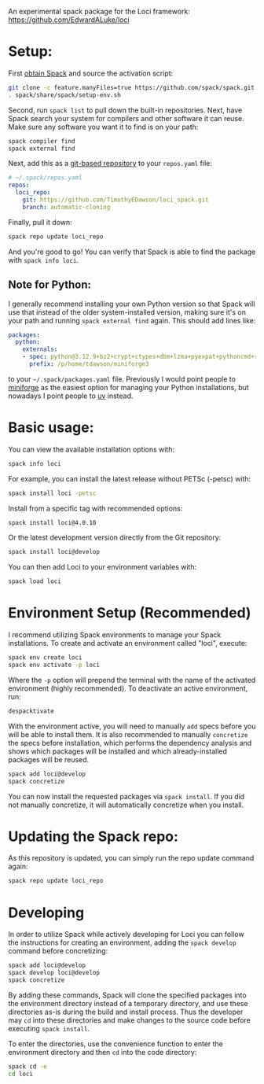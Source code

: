 An experimental spack package for the Loci framework: https://github.com/EdwardALuke/loci

# Setup:
First [obtain Spack](https://spack.readthedocs.io/en/v0.21.3/getting_started.html#installation)
and source the activation script:

```bash
git clone -c feature.manyFiles=true https://github.com/spack/spack.git
. spack/share/spack/setup-env.sh
```

Second, run `spack list` to pull down the built-in repositories. Next,
have Spack search your system for compilers and other software it can
reuse. Make sure any software you want it to find is on your path:

```bash
spack compiler find
spack external find
```

Next, add this as a [git-based repository](https://spack.readthedocs.io/en/latest/repositories.html#git-based-repositories)
to your `repos.yaml` file:

```yaml
# ~/.spack/repos.yaml
repos:
  loci_repo:
    git: https://github.com/TimothyEDawson/loci_spack.git
    branch: automatic-cloning
```

Finally, pull it down:

```bash
spack repo update loci_repo
```

And you're good to go! You can verify that Spack is able to find the package with
`spack info loci`.

## Note for Python:
I generally recommend installing your own Python version so that Spack will
use that instead of the older system-installed version, making sure it's on
your path and running `spack external find` again. This should add lines like:

```yaml
packages:
  python:
    externals:
    - spec: python@3.12.9+bz2+crypt+ctypes+dbm+lzma+pyexpat+pythoncmd+readline+sqlite3+ssl+tix+tkinter+uuid+zlib
      prefix: /p/home/tdawson/miniforge3
```

to your `~/.spack/packages.yaml` file. Previously I would point people to
[miniforge](https://github.com/conda-forge/miniforge) as the easiest option for
managing your Python installations, but nowadays I point people to
[uv](https://docs.astral.sh/uv/) instead.

# Basic usage:
You can view the available installation options with:

```bash
spack info loci
```

For example, you can install the latest release without PETSc (-petsc) with:

```bash
spack install loci -petsc
```

Install from a specific tag with recommended options:

```bash
spack install loci@4.0.10
```

Or the latest development version directly from the Git repository:

```bash
spack install loci@develop
```

You can then add Loci to your environment variables with:

```bash
spack load loci
```

# Environment Setup (Recommended)
I recommend utilizing Spack environments to manage your Spack installations.
To create and activate an environment called "loci", execute:

```bash
spack env create loci
spack env activate -p loci
```

Where the `-p` option will prepend the terminal with the name of the activated
environment (highly recommended). To deactivate an active environment, run:

```bash
despacktivate
```

With the environment active, you will need to manually `add` specs before you
will be able to install them. It is also recommended to manually `concretize`
the specs before installation, which performs the dependency analysis and shows
which packages will be installed and which already-installed packages will be
reused.

```bash
spack add loci@develop
spack concretize
```

You can now install the requested packages via `spack install`. If you did not
manually concretize, it will automatically concretize when you install.

# Updating the Spack repo:
As this repository is updated, you can simply run the repo update command again:

```bash
spack repo update loci_repo
```

# Developing
In order to utilize Spack while actively developing for Loci you can follow
the instructions for creating an environment, adding the `spack develop`
command before concretizing:

```bash
spack add loci@develop
spack develop loci@develop
spack concretize
```

By adding these commands, Spack will clone the specified packages into the
environment directory instead of a temporary directory, and use these
directories as-is during the build and install process. Thus the developer
may `cd` into these directories and make changes to the source code before
executing `spack install`.

To enter the directories, use the convenience function to enter the
environment directory and then `cd` into the code directory:

```bash
spack cd -e
cd loci
```



